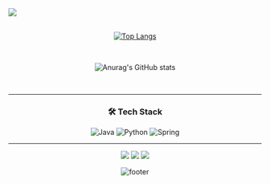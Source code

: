 

<img src="https://capsule-render.vercel.app/api?type=slice&color=gradient&height=300&section=header&text=while(true){new%20effort();}&fontSize=60&fontAlign=50" />

<div align="center">

<br/>
 
[![Top Langs](https://github-readme-stats.vercel.app/api/top-langs/?username=KorBetterCoder)](https://github.com/KorBetterCoder/github-readme-stats)

<br/>
 
![Anurag's GitHub stats](https://github-readme-stats.vercel.app/api?username=KorBetterCoder&show_icons=true&theme=radical)

<br/>
<hr>
<h3 align="center">🛠 Tech Stack</h3>
<p align="center">
  <img alt="Java" src="https://img.shields.io/badge/Java-007396?style=flat&logo=java&logoColor=white" />
  <img alt="Python" src="https://img.shields.io/badge/Python-3776AB?style=flat&logo=python&logoColor=white" />
  <img alt="Spring" src="https://img.shields.io/badge/Spring-6DB33F?style=flat&logo=spring&logoColor=white" />
</p>
<hr>
 
<!-- 블로그 --><a href="http://bettercoding.tistory.com"><img src="https://img.shields.io/badge/Tech Blog-000000?style=plastic&logo=Tistory&logoColor=white"/></a>&nbsp;<!-- 지메일 --><a href="https://mail.google.com/mail/u/0/#inbox?compose=CllgCJZWPVnckhSFHKcsQjjbZHDDjtsQWrqLbJDRSCQqQzjWNLBffXkdnpscFxPdPBrxTpMXdwg"><img src="https://img.shields.io/badge/galashow7@gmail.com-EA4335?style=plastic&logo=Gmail&logoColor=white"/></a>&nbsp;<!-- 노션 --><a href="https://mail.google.com/mail/u/0/#inbox?compose=CllgCJZWPVnckhSFHKcsQjjbZHDDjtsQWrqLbJDRSCQqQzjWNLBffXkdnpscFxPdPBrxTpMXdwg"><img src="https://img.shields.io/badge/Notion-000000?style=plastic&logo=Notion&logoColor=white"/></a>

 
![footer](https://capsule-render.vercel.app/api?type=slice&color=gradient&section=footer)
</div>

<!--
**KorBetterCoder/KorBetterCoder** is a ✨ _special_ ✨ repository because its `README.md` (this file) appears on your GitHub profile.

Here are some ideas to get you started:

- 🔭 I’m currently working on ...
- 🌱 I’m currently learning ...
- 👯 I’m looking to collaborate on ...
- 🤔 I’m looking for help with ...
- 💬 Ask me about ...
- 📫 How to reach me: ...
- 😄 Pronouns: ...
- ⚡ Fun fact: ...
-->
